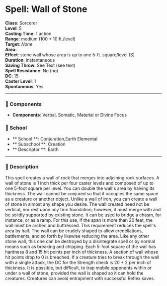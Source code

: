 
# Spell: Wall of Stone
**Class**: Sorcerer  
**Level**: 5  
**Casting Time**: 1 action  
**Range**: medium (100 + 10 ft./level)  
**Target**: _None_  
**Area**:   
**Effect**: stone wall whose area is up to one 5-ft. square/level (S)  
**Duration**: instantaneous  
**Saving Throw**: See Text (see text)  
**Spell Resistance**: No (no)  
**DC**: 15  
**Caster Level**: 1  
**Spontaneous**: Yes

---

### 🔮 Components
- **Components**: Verbal, Somatic, Material or Divine Focus

### 🏫 School
- ** School **: Conjuration,Earth Elemental
- ** Subschool **: Creation
- ** Descriptor **: Earth
---

### 📜 Description
This spell creates a wall of rock that merges into adjoining rock surfaces. A wall of stone is 1 inch thick per four caster levels and composed of up to one 5-foot square per level. You can double the wall's area by halving its thickness. The wall cannot be conjured so that it occupies the same space as a creature or another object. Unlike a wall of iron, you can create a wall of stone in almost any shape you desire. The wall created need not be vertical, nor rest upon any firm foundation; however, it must merge with and be solidly supported by existing stone. It can be used to bridge a chasm, for instance, or as a ramp. For this use, if the span is more than 20 feet, the wall must be arched and buttressed. This requirement reduces the spell's area by half. The wall can be crudely shaped to allow crenellations, battlements, and so forth by likewise reducing the area. Like any other stone wall, this one can be destroyed by a disintegrate spell or by normal means such as breaking and chipping. Each 5-foot square of the wall has hardness 8 and 15 hit points per inch of thickness. A section of wall whose hit points drop to 0 is breached. If a creature tries to break through the wall with a single attack, the DC for the Strength check is 20 + 2 per inch of thickness. It is possible, but difficult, to trap mobile opponents within or under a wall of stone, provided the wall is shaped so it can hold the creatures. Creatures can avoid entrapment with successful Reflex saves.
